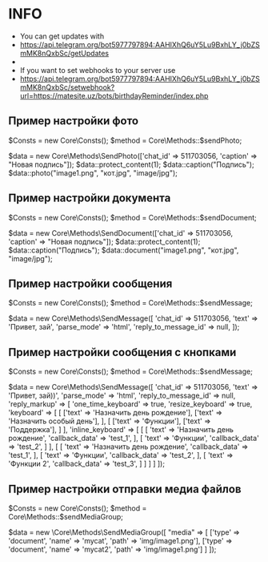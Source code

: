 
# INFO
 * You can get updates with
 * https://api.telegram.org/bot5977797894:AAHIXhQ6uY5Lu9BxhLY_j0bZSmMK8nQxbSc/getUpdates
 * 
 * If you want to set webhooks to your server use
 * https://api.telegram.org/bot5977797894:AAHIXhQ6uY5Lu9BxhLY_j0bZSmMK8nQxbSc/setwebhook?url=https://matesite.uz/bots/birthdayReminder/index.php

## Пример настройки фото
$Consts = new Core\Consts();
$method = Core\Methods::$sendPhoto;

$data = new Core\Methods\SendPhoto(['chat_id' => 511703056, 'caption' => "Новая подпись"]);
$data::protect_content(1);
$data::caption("Подпись");
$data::photo("image1.png", "кот.jpg", "image/jpg");


## Пример настройки документа
$Consts = new Core\Consts();
$method = Core\Methods::$sendDocument;

$data = new Core\Methods\SendDocument(['chat_id' => 511703056, 'caption' => "Новая подпись"]);
$data::protect_content(1);
$data::caption("Подпись");
$data::document("image1.png", "кот.jpg", "image/jpg");


## Пример настройки сообщения
$Consts = new Core\Consts();
$method = Core\Methods::$sendMessage;

$data = new Core\Methods\SendMessage([
    'chat_id' => 511703056,
    'text' => 'Привет, зай', 
    'parse_mode' => 'html', 
    'reply_to_message_id' => null,
]);


## Пример настройки сообщения с кнопками
$Consts = new Core\Consts();
$method = Core\Methods::$sendMessage;

$data = new Core\Methods\SendMessage([
    'chat_id' => 511703056,
    'text' => 'Привет, зай))', 
    'parse_mode' => 'html', 
    'reply_to_message_id' => null,
    'reply_markup' => [
        'one_time_keyboard' => true,
        'resize_keyboard' => true,
        'keyboard' => [
            [
                ['text' => 'Назначить день рождение'],
                ['text' => 'Назначить особый день'],
            ],
            [
                ['text' => 'Функции'],
                ['text' => 'Поддержка'],
            ]
        ],
        'inline_keyboard' => [
            [
                [
                    'text' => 'Назначить день рождение',
                    'callback_data' => 'test_1',
                ],
                [
                    'text' => 'Функции',
                    'callback_data' => 'test_2',
                ]
            ],
            [
                [
                    'text' => 'Назначить день рождение',
                    'callback_data' => 'test_1',
                ],
                [
                    'text' => 'Функции',
                    'callback_data' => 'test_2',
                ],
                [
                    'text' => 'Функции 2',
                    'callback_data' => 'test_3',
                ]
            ]
        ]
    ]
]);


## Пример настройки отправки медиа файлов
$Consts = new Core\Consts();
$method = Core\Methods::$sendMediaGroup;

$data = new \Core\Methods\SendMediaGroup([
    "media" => [
        ['type' => 'document', 'name' => 'mycat', 'path' => 'img/image1.png'],
        ['type' => 'document', 'name' => 'mycat2', 'path' => 'img/image1.png']
    ]
]);